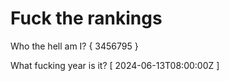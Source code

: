 # Fuck the rankings

Who the hell am I?
{ 3456795 }

What fucking year is it?
[ 2024-06-13T08:00:00Z ]
